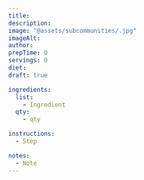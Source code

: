 ```yaml
---
title:
description:
image: "@assets/subcommunities/.jpg"
imageAlt:
author:
prepTime: 0
servings: 0
diet:
draft: true

ingredients:
  list:
    - Ingredient
  qty:
    - qty

instructions:
  - Step

notes:
  - Note
---
```

